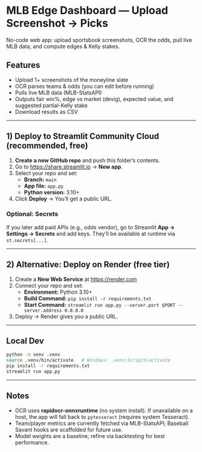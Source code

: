 # MLB Edge Dashboard — Upload Screenshot → Picks

No-code web app: upload sportsbook screenshots, OCR the odds, pull live MLB data, and compute edges & Kelly stakes.

## Features
- Upload 1+ screenshots of the moneyline slate
- OCR parses teams & odds (you can edit before running)
- Pulls live MLB data (MLB-StatsAPI)
- Outputs fair win%, edge vs market (devig), expected value, and suggested partial-Kelly stake
- Download results as CSV

---

## 1) Deploy to Streamlit Community Cloud (recommended, free)
1. **Create a new GitHub repo** and push this folder’s contents.
2. Go to https://share.streamlit.io → **New app**.
3. Select your repo and set:
   - **Branch:** `main`
   - **App file:** `app.py`
   - **Python version:** 3.10+
4. Click **Deploy** → You’ll get a public URL.

### Optional: Secrets
If you later add paid APIs (e.g., odds vendor), go to Streamlit **App → Settings → Secrets** and add keys. They’ll be available at runtime via `st.secrets[...]`.

---

## 2) Alternative: Deploy on Render (free tier)
1. Create a **New Web Service** at https://render.com
2. Connect your repo and set:
   - **Environment:** Python 3.10+
   - **Build Command:** `pip install -r requirements.txt`
   - **Start Command:** `streamlit run app.py --server.port $PORT --server.address 0.0.0.0`
3. Deploy → Render gives you a public URL.

---

## Local Dev
```bash
python -m venv .venv
source .venv/bin/activate   # Windows: .venv\Scripts\activate
pip install -r requirements.txt
streamlit run app.py
```

---

## Notes
- OCR uses **rapidocr-onnxruntime** (no system install). If unavailable on a host, the app will fall back to `pytesseract` (requires system Tesseract).
- Team/player metrics are currently fetched via MLB-StatsAPI; Baseball Savant hooks are scaffolded for future use.
- Model weights are a baseline; refine via backtesting for best performance.
